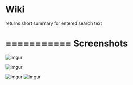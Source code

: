 # Wiki
returns short summary for entered search text


===========
Screenshots
===========

![Imgur](https://i.imgur.com/WT8pjBgm.png)

![Imgur](https://i.imgur.com/LblRZO2m.png)

![Imgur](https://i.imgur.com/dYk7G6um.png)
![Imgur](https://i.imgur.com/lYCw4T7m.png)
